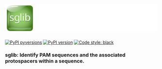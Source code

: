 # ![sglib.logo](docs/images/sglib.logo.svg)

[![PyPI pyversions](https://img.shields.io/pypi/pyversions/sglib.svg)](https://pypi.python.org/pypi/sglib/)
[![PyPI version](https://badge.fury.io/py/sglib.svg)](https://badge.fury.io/py/sglib)
[![Code style: black](https://img.shields.io/badge/code%20style-black-000000.svg)](https://github.com/psf/black)

### sglib: Identify PAM sequences and the associated protospacers within a sequence. 

